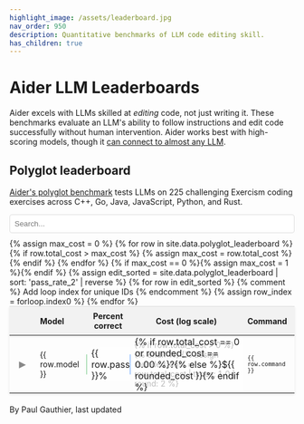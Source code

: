 ```yaml
---
highlight_image: /assets/leaderboard.jpg
nav_order: 950
description: Quantitative benchmarks of LLM code editing skill.
has_children: true
---
```



# Aider LLM Leaderboards

Aider excels with LLMs skilled at *editing* code, not just writing it.
These benchmarks evaluate an LLM's ability to follow instructions and edit code successfully without
human intervention.
Aider works best with high-scoring models, though it [can connect to almost any LLM](/docs/llms.html).


## Polyglot leaderboard

[Aider's polyglot benchmark](https://aider.chat/2024/12/21/polyglot.html#the-polyglot-benchmark) tests LLMs on 225 challenging Exercism coding exercises across C++, Go, Java, JavaScript, Python, and Rust.

<input type="text" id="editSearchInput" placeholder="Search..." style="width: 100%; max-width: 800px; margin: 10px auto; padding: 8px; display: block; border: 1px solid #ddd; border-radius: 4px;">

<table style="width: 100%; max-width: 800px; margin: auto; border-collapse: collapse; box-shadow: 0 2px 4px rgba(0,0,0,0.1); font-size: 14px;">
  <thead style="background-color: #f2f2f2;">
    <tr>
      <th style="padding: 8px; width: 30px;"></th> <!-- Toggle column -->
      <th style="padding: 8px; text-align: left;">Model</th>
      <th style="padding: 8px; text-align: center;">Percent correct</th>
      <th style="padding: 8px; text-align: center;">Cost (log scale)</th>
      <th style="padding: 8px; text-align: left;">Command</th>
    </tr>
  </thead>
  <tbody>
    {% assign max_cost = 0 %}
    {% for row in site.data.polyglot_leaderboard %}
      {% if row.total_cost > max_cost %}
        {% assign max_cost = row.total_cost %}
      {% endif %}
    {% endfor %}
    {% if max_cost == 0 %}{% assign max_cost = 1 %}{% endif %}
    {% assign edit_sorted = site.data.polyglot_leaderboard | sort: 'pass_rate_2' | reverse %}
    {% for row in edit_sorted %} {% comment %} Add loop index for unique IDs {% endcomment %}
      {% assign row_index = forloop.index0 %}
      <tr id="main-row-{{ row_index }}">
        <td style="padding: 8px; text-align: center;">
          <button class="toggle-details" data-target="details-{{ row_index }}" style="background: none; border: none; cursor: pointer; font-size: 16px; padding: 0;">▶</button>
        </td>
        <td style="padding: 8px;"><span>{{ row.model }}</span></td>
        <td class="bar-cell">
          <div class="bar-viz" style="width: {{ row.pass_rate_2 }}%; background-color: rgba(40, 167, 69, 0.3); border-right: 1px solid rgba(40, 167, 69, 0.5);"></div>
          <span>{{ row.pass_rate_2 }}%</span>
        </td>
        <td class="bar-cell cost-bar-cell">
          {% if row.total_cost > 0 %}
          <div class="bar-viz cost-bar" data-cost="{{ row.total_cost }}" data-max-cost="{{ max_cost }}" style="width: 0%; background-color: rgba(13, 110, 253, 0.3); border-right: 1px solid rgba(13, 110, 253, 0.5);"></div>
          {% endif %}
          {% assign rounded_cost = row.total_cost | times: 1.0 | round: 2 %}
          <span>{% if row.total_cost == 0 or rounded_cost == 0.00 %}?{% else %}${{ rounded_cost }}{% endif %}</span>
        </td>
        <td style="padding: 8px;"><span><code>{{ row.command }}</code></span></td>
      </tr>
      <tr class="details-row" id="details-{{ row_index }}" style="display: none; background-color: #f9f9f9;">
        <td colspan="5" style="padding: 15px; border-bottom: 1px solid #ddd;">
          <ul style="margin: 0; padding-left: 20px; list-style: none; border-bottom: 1px solid #ddd;">
            {% for pair in row %}
              {% if pair[1] != "" and pair[1] != nil %}
                <li><strong>{{ pair[0] | replace: '_', ' ' | capitalize }}:</strong>
                  {% if pair[0] == 'command' %}<code>{{ pair[1] }}</code>{% else %}{{ pair[1] }}{% endif %}
                </li>
              {% endif %}
            {% endfor %}
          </ul>
        </td>
      </tr>
    {% endfor %}
  </tbody>
</table>

<style>
  tr.selected {
    color: #0056b3;
  }
  table {
    table-layout: fixed;
  }
  thead {
    border-top: 1px solid #ddd; /* Add top border to header */
  }
  td, th {
    border: none; /* Remove internal cell borders */
    word-wrap: break-word;
    overflow-wrap: break-word;
  }
  td:nth-child(5) { /* Command column */
    font-size: 12px; /* Keep font size adjustment for command column if desired, or remove */
  }

  /* Hide command column on mobile */
  @media screen and (max-width: 767px) {
    th:nth-child(5), td:nth-child(5) { /* Command column */
      display: none;
    }
  }
  .bar-cell {
    position: relative; /* Positioning context for the bar */
    padding: 8px;
    /* text-align: center; Removed */
    overflow: hidden; /* Prevent bar from overflowing cell boundaries if needed */
  }
  .cost-bar-cell {
    background-image: none; /* Remove default gradient for cost cells */
  }
  .percent-tick, .cost-tick {
    position: absolute;
    top: 50%;
    transform: translateY(10px);
    height: 8px; /* Short tick */
    width: 1px;
    background-color: rgba(170, 170, 170, 0.5); 
    z-index: 2; /* Above the bar but below the text */
  }
  .bar-viz {
    position: absolute;
    left: 0;
    top: 50%; /* Position at the middle of the cell */
    transform: translateY(-50%); /* Center the bar vertically */
    z-index: 1; /* Above background, below ticks and text */
    height: 36px;
    border-radius: 0 2px 2px 0; /* Slightly rounded end corners */
    /* Width and colors are set inline via style attribute */
  }
  .bar-cell span {
     position: absolute; /* Position relative to the cell */
     left: 5px; /* Position slightly inside the left edge */
     top: 50%; /* Center vertically */
     transform: translateY(-50%); /* Adjust vertical centering */
     z-index: 3; /* Ensure text is above everything else */
     background-color: rgba(255, 255, 255, 0.7); /* Semi-transparent white background */
     padding: 0 4px; /* Add padding around the text */
     border-radius: 3px; /* Rounded corners for the text background */
     font-size: 16px; /* Increase font size for the numbers */
  }
  .toggle-details {
    color: #888; /* Make toggle symbol more subtle */
    transition: color 0.2s; /* Smooth transition on hover */
  }
</style>
 
<script>
document.addEventListener('DOMContentLoaded', function() {
  // Add percentage ticks to each bar cell (non-cost cells)
  const percentCells = document.querySelectorAll('.bar-cell:not(.cost-bar-cell)');
  percentCells.forEach(cell => {
    // Add ticks at 0%, 10%, 20%, ..., 100%
    for (let i = 0; i <= 100; i += 10) {
      const tick = document.createElement('div');
      tick.className = 'percent-tick';
      tick.style.left = `${i}%`;
      cell.appendChild(tick);
    }
  });

  // Process cost bars
  const costBars = document.querySelectorAll('.cost-bar');
  costBars.forEach(bar => {
    const cost = parseFloat(bar.dataset.cost);
    const maxCost = parseFloat(bar.dataset.maxCost);
 
    if (cost > 0 && maxCost > 0) {
      // Use log10(1 + x) for scaling. Adding 1 handles potential cost=0 and gives non-zero logs for cost > 0.
      const logCost = Math.log10(1 + cost);
      const logMaxCost = Math.log10(1 + maxCost);
 
      if (logMaxCost > 0) {
        // Calculate percentage relative to the log of max cost
        const percent = (logCost / logMaxCost) * 100;
        // Clamp percentage between 0 and 100
        bar.style.width = Math.max(0, Math.min(100, percent)) + '%';
      } else {
        // Handle edge case where maxCost is 0 (so logMaxCost is 0)
        // If maxCost is 0, cost must also be 0, handled below.
        // If maxCost > 0 but logMaxCost <= 0 (e.g., maxCost is very small), set width relative to cost?
        // For simplicity, setting to 0 if logMaxCost isn't positive.
        bar.style.width = '0%';
      }
    } else {
      // Set width to 0 if cost is 0 or negative
      bar.style.width = '0%';
    }
  });

  // Calculate and add cost ticks dynamically
  const costCells = document.querySelectorAll('.cost-bar-cell');
  if (costCells.length > 0) {
    // Find the max cost from the first available cost bar's data attribute
    const firstCostBar = document.querySelector('.cost-bar');
    const maxCost = parseFloat(firstCostBar?.dataset.maxCost || '1'); // Use 1 as fallback

    if (maxCost > 0) {
      const logMaxCost = Math.log10(1 + maxCost);

      if (logMaxCost > 0) { // Ensure logMaxCost is positive to avoid division by zero or negative results
        const tickValues = [];
        // Generate ticks starting at $0, then $10, $20, $30... up to maxCost
        tickValues.push(0); // Add tick at base (0 position)
        for (let tickCost = 10; tickCost <= maxCost; tickCost += 10) {
          tickValues.push(tickCost);
        }

        // Calculate percentage positions for each tick on the log scale
        const tickPercentages = tickValues.map(tickCost => {
          const logTickCost = Math.log10(1 + tickCost);
          return (logTickCost / logMaxCost) * 100;
        });

        // Add tick divs to each cost cell
        costCells.forEach(cell => {
          const costBar = cell.querySelector('.cost-bar');
          // Use optional chaining and provide '0' as fallback if costBar or dataset.cost is missing
          const cost = parseFloat(costBar?.dataset?.cost || '0');

          // Only add ticks if the cost is actually greater than 0
          if (cost > 0) {
            // Clear existing ticks if any (e.g., during updates, though not strictly needed here)
            // cell.querySelectorAll('.cost-tick').forEach(t => t.remove());

            tickPercentages.forEach(percent => {
              // Ensure percentage is within valid range
              if (percent >= 0 && percent <= 100) {
                const tick = document.createElement('div');
                tick.className = 'cost-tick';
                tick.style.left = `${percent}%`;
                cell.appendChild(tick);
              }
            });
          }
        });
      }
    }
  }

  // Add toggle functionality for details
  const toggleButtons = document.querySelectorAll('.toggle-details');
  toggleButtons.forEach(button => {
    button.addEventListener('click', function() {
      const targetId = this.getAttribute('data-target');
      const targetRow = document.getElementById(targetId);
      if (targetRow) {
        const isVisible = targetRow.style.display !== 'none';
        targetRow.style.display = isVisible ? 'none' : 'table-row';
        this.textContent = isVisible ? '▶' : '▼'; // Use Unicode triangles
      }
    });
  });

});
</script>
 
<p class="post-date" style="margin-top: 20px;">
By Paul Gauthier,
last updated
<!--[[[cog
import subprocess
import datetime

files = [
    'aider/website/docs/leaderboards/index.md',
    'aider/website/_data/polyglot_leaderboard.yml',
]

def get_last_modified_date(file):
    result = subprocess.run(['git', 'log', '-1', '--format=%ct', file], capture_output=True, text=True)
    if result.returncode == 0:
        timestamp = int(result.stdout.strip())
        return datetime.datetime.fromtimestamp(timestamp)
    return datetime.datetime.min

mod_dates = [get_last_modified_date(file) for file in files]
latest_mod_date = max(mod_dates)
cog.out(f"{latest_mod_date.strftime('%B %d, %Y.')}")
]]]-->
April 12, 2025.
<!--[[[end]]]-->
</p>
